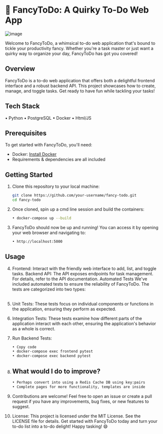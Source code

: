 # 🚀 FancyToDo: A Quirky To-Do Web App
![image](https://github.com/newklearza/FancyToDo/assets/16708472/7cc117a2-a974-4837-8129-3963ab97a3c4)


Welcome to FancyToDo, a whimsical to-do web application that's bound to tickle your productivity fancy. Whether you're a task master or just want a quirky way to organize your day, FancyToDo has got you covered!

## Overview

FancyToDo is a to-do web application that offers both a delightful frontend interface and a robust backend API. This project showcases how to create, manage, and toggle tasks. Get ready to have fun while tackling your tasks!

## Tech Stack
• Python
• PostgreSQL
• Docker
• Html/JS

## Prerequisites

To get started with FancyToDo, you'll need:

- Docker: [Install Docker](https://www.docker.com/get-started)
- Requirements & dependencies are all included

## Getting Started

1. Clone this repository to your local machine:

   ```bash
   git clone https://github.com/your-username/fancy-todo.git
   cd fancy-todo

2. Once cloned, spin up a cmd line session and build the containers:

   ```bash
   • docker-compose up --build

3. FancyToDo should now be up and running! You can access it by opening your web browser and navigating to:
   ```bash
   • http://localhost:5000

## Usage
4. Frontend: Interact with the friendly web interface to add, list, and toggle tasks.
Backend API: The API exposes endpoints for task management. For details, refer to the API documentation.
Automated Tests
We've included automated tests to ensure the reliability of FancyToDo. The tests are categorized into two types:
<br><br>
5. Unit Tests: These tests focus on individual components or functions in the application, ensuring they perform as expected. 
6. Integration Tests: These tests examine how different parts of the application interact with each other, ensuring the application's behavior as a whole is correct.

7. Run Backend Tests:
   ```bash
   • Copy code
   • docker-compose exec frontend pytest
   • docker-compose exec backend pytest

8. ## What would I do to improve?
   ```bash
   • Perhaps convert into using a Redis Cache DB using key:pairs
   • Complete pages for more functionality, templates are inside
9. Contributions are welcome! Feel free to open an issue or create a pull request if you have any improvements, bug fixes, or new features to suggest.

10. License: This project is licensed under the MIT License. See the LICENSE file for details.
Get started with FancyToDo today and turn your to-do list into a to-do delight! Happy tasking! 😄

